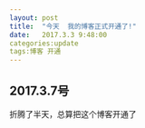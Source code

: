 ```yaml
---
layout: post
title:  "今天  我的博客正式开通了!"
date:   2017.3.3 9:48:00
categories:update
tags:博客 开通
---
```

## 2017.3.7号
 折腾了半天，总算把这个博客开通了
